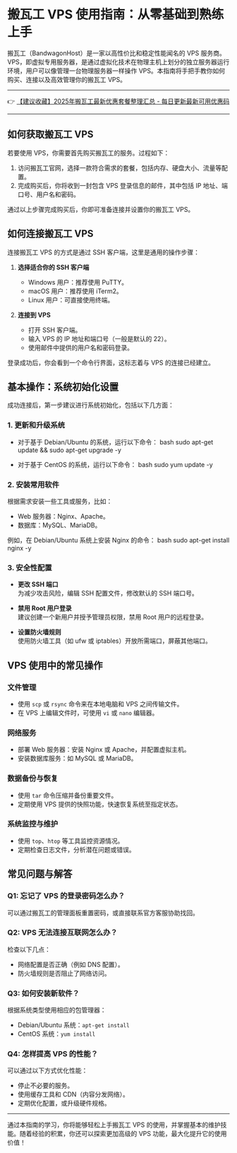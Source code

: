 # 搬瓦工 VPS 使用指南：从零基础到熟练上手

搬瓦工（BandwagonHost）是一家以高性价比和稳定性能闻名的 VPS 服务商。VPS，即虚拟专用服务器，是通过虚拟化技术在物理主机上划分的独立服务器运行环境，用户可以像管理一台物理服务器一样操作 VPS。本指南将手把手教你如何购买、连接以及高效管理你的搬瓦工 VPS。

---

👉 [【建议收藏】2025年搬瓦工最新优惠套餐整理汇总 - 每日更新最新可用优惠码](https://bit.ly/banwagon)

---

## 如何获取搬瓦工 VPS

若要使用 VPS，你需要首先购买搬瓦工的服务。过程如下：

1. 访问搬瓦工官网，选择一款符合需求的套餐，包括内存、硬盘大小、流量等配置。
2. 完成购买后，你将收到一封包含 VPS 登录信息的邮件，其中包括 IP 地址、端口号、用户名和密码。

通过以上步骤完成购买后，你即可准备连接并设置你的搬瓦工 VPS。

## 如何连接搬瓦工 VPS

连接搬瓦工 VPS 的方式是通过 SSH 客户端，这里是通用的操作步骤：

1. **选择适合你的 SSH 客户端**  
   - Windows 用户：推荐使用 PuTTY。
   - macOS 用户：推荐使用 iTerm2。
   - Linux 用户：可直接使用终端。

2. **连接到 VPS**  
   - 打开 SSH 客户端。
   - 输入 VPS 的 IP 地址和端口号（一般是默认的 22）。
   - 使用邮件中提供的用户名和密码登录。

登录成功后，你会看到一个命令行界面，这标志着与 VPS 的连接已经建立。

## 基本操作：系统初始化设置

成功连接后，第一步建议进行系统初始化，包括以下几方面：

### 1. 更新和升级系统

- 对于基于 Debian/Ubuntu 的系统，运行以下命令：
  bash
  sudo apt-get update && sudo apt-get upgrade -y
  
- 对于基于 CentOS 的系统，运行以下命令：
  bash
  sudo yum update -y
  

### 2. 安装常用软件

根据需求安装一些工具或服务，比如：
- Web 服务器：Nginx、Apache。
- 数据库：MySQL、MariaDB。

例如，在 Debian/Ubuntu 系统上安装 Nginx 的命令：
bash
sudo apt-get install nginx -y

### 3. 安全性配置

- **更改 SSH 端口**  
  为减少攻击风险，编辑 SSH 配置文件，修改默认的 SSH 端口号。
  
- **禁用 Root 用户登录**  
  建议创建一个新用户并授予管理员权限，禁用 Root 用户的远程登录。

- **设置防火墙规则**  
  使用防火墙工具（如 ufw 或 iptables）开放所需端口，屏蔽其他端口。

## VPS 使用中的常见操作

### 文件管理
- 使用 `scp` 或 `rsync` 命令来在本地电脑和 VPS 之间传输文件。
- 在 VPS 上编辑文件时，可使用 `vi` 或 `nano` 编辑器。

### 网络服务
- 部署 Web 服务器：安装 Nginx 或 Apache，并配置虚拟主机。
- 安装数据库服务：如 MySQL 或 MariaDB。

### 数据备份与恢复
- 使用 `tar` 命令压缩并备份重要文件。
- 定期使用 VPS 提供的快照功能，快速恢复系统至指定状态。

### 系统监控与维护
- 使用 `top`、`htop` 等工具监控资源情况。
- 定期检查日志文件，分析潜在问题或错误。

## 常见问题与解答

### Q1: 忘记了 VPS 的登录密码怎么办？
可以通过搬瓦工的管理面板重置密码，或直接联系官方客服协助找回。

### Q2: VPS 无法连接互联网怎么办？
检查以下几点：
- 网络配置是否正确（例如 DNS 配置）。
- 防火墙规则是否阻止了网络访问。

### Q3: 如何安装新软件？
根据系统类型使用相应的包管理器：
- Debian/Ubuntu 系统：`apt-get install`
- CentOS 系统：`yum install`

### Q4: 怎样提高 VPS 的性能？
可以通过以下方式优化性能：
- 停止不必要的服务。
- 使用缓存工具和 CDN（内容分发网络）。
- 定期优化配置，或升级硬件规格。

---

通过本指南的学习，你将能够轻松上手搬瓦工 VPS 的使用，并掌握基本的维护技能。随着经验的积累，你还可以探索更加高级的 VPS 功能，最大化提升它的使用价值！